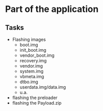 # Part of the application
## Tasks
- Flashing images
  - boot.img
  - init_boot.img
  - vendor_boot.img
  - recovery.img
  - vendor.img
  - system.img
  - vbmeta.img
  - dtbo.img
  - userdata.img/data.img
  - u.a.
- flashing the preloader
- flashing the Payload.zip
